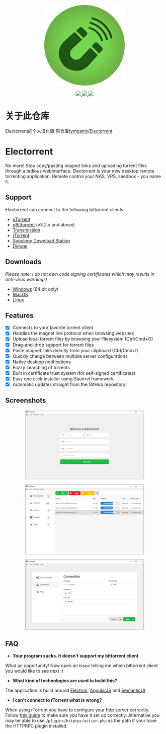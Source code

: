 <p align="center">
  <img src="assets/electron-icon.png" width="256">
</p>
<p align="center">
  <a href="https://travis-ci.org/JZPPP/Electorrent_CN">
    <img src="https://travis-ci.org/JZPPP/Electorrent_CN.svg?branch=master">
  </a>
  <a href="https://github.com/JZPPP/Electorrent_CN/releases/latest">
    <img src="https://img.shields.io/github/release/JZPPP/Electorrent_CN.svg?maxAge=86400">
  </a>
  <a href="http://www.somsubhra.com/github-release-stats/?username=tympanix&repository=Electorrent">
    <img src="https://img.shields.io/github/downloads/JZPPP/Electorrent_CN/total.svg?maxAge=86400">
  </a>
</p>

# 关于此仓库
Electorrent的个人汉化版
原仓库[tympanix/Electorrent](https://github.com/tympanix/Electorrent)
# Electorrent
No more! Stop copy/pasting magnet links and uploading torrent files through a tedious webinterface. Electorrent is your new desktop remote torrenting application. Remote control your NAS, VPS, seedbox - you name it.

## Support
Electorrent can connect to the following bittorrent clients:
* [µTorrent](http://www.utorrent.com/)
* [qBittorrent](http://www.qbittorrent.org/) (v3.2.x and above)
* [Transmission](https://transmissionbt.com)
* [rTorrent](https://rakshasa.github.io/rtorrent/)
* [Synology Download Station](https://www.synology.com/en-global/knowledgebase/DSM/help/DownloadStation/DownloadStation_desc)
* [Deluge](https://deluge-torrent.org/)

## Downloads
*Please note: I do not own code signing certificates which may results in anti-virus warnings!*
* [Windows](https://electorrent.vercel.app/download/win32) (64 bit only)
* [MacOS](https://electorrent.vercel.app/download/dmg)
* [Linux](https://electorrent.vercel.app/download/appimage)

## Features
- [x] Connects to your favorite torrent client
- [x] Handles the magnet link protocol when browsing websites
- [x] Upload local torrent files by browsing your filesystem (Ctrl/Cmd+O)
- [x] Drag-and-drop support for torrent files
- [x] Paste magnet links directly from your clipboard (Ctrl/Cmd+I)
- [x] Quickly change between multiple server configurations
- [x] Native desktop notifications
- [x] Fuzzy searching of torrents
- [x] Built in certificate trust system (for self-signed certificates)
- [x] Easy one click installer using Squirrel framework
- [x] Automatic updates straight from the GitHub repository!

## Screenshots
<p align="center">
  <a href="https://github.com/JZPPP/Electorrent_CN/blob/master/assets/screen0-win.png?raw=true">
    <img src="assets/screen0-win.png" width="75%">
  </a>
</p>
<p align="center">
  <a href="https://github.com/JZPPP/Electorrent_CN/blob/master/assets/screen1-win.png?raw=true">
    <img src="assets/screen1-win.png" width="75%">
  </a>
</p>
<p align="center">
  <a href="https://github.com/JZPPP/Electorrent_CN/blob/master/assets/screen2-win.png?raw=true">
    <img src="assets/screen2-win.png" width="75%">
  </a>
</p>

## FAQ
 * **Your program sucks. It doesn't support my bittorrent client**

 What an opportunity! Now open an issue telling me which bittorrent client you would like to see next :)

 * **What kind of technologies are used to build this?**

 The application is build around [Electron](http://electron.atom.io/), [AngularJS](https://angularjs.org/) and [SemanticUI](http://semantic-ui.com/)

* **I can't connect to rTorrent what is wrong?**

 When using rTorrent you have to configure your http server correctly. Follow [this guide](https://github.com/rakshasa/rtorrent/wiki/RPC-Setup-XMLRPC) to make sure you have it set up correctly. Alternative you may be able to use `/plugins/httprpc/action.php` as the path if your have the HTTPRPC plugin installed.
